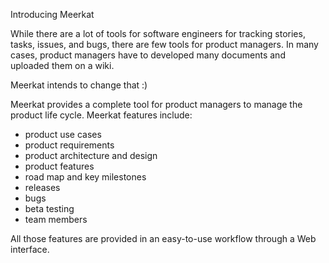 Introducing Meerkat

While there are a lot of tools for software engineers for tracking stories, tasks, issues, and bugs, there are few tools for product managers. In many cases, product managers have to developed many documents and uploaded them on a wiki.

Meerkat intends to change that :)

Meerkat provides a complete tool for product managers to manage the product life cycle. Meerkat features include:
- product use cases
- product requirements
- product architecture and design
- product features
- road map and key milestones
- releases
- bugs
- beta testing
- team members

All those features are provided in an easy-to-use workflow through a Web interface.









